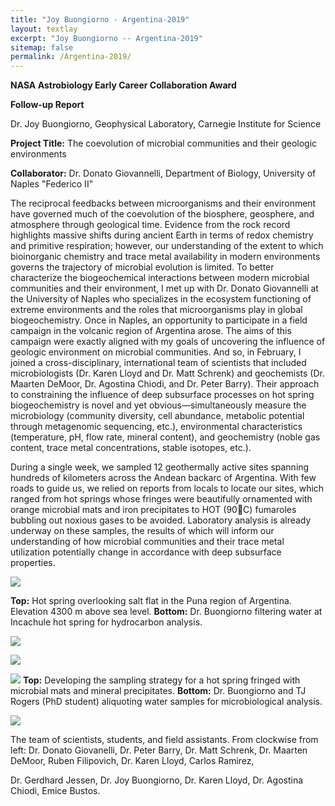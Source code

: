 ```yaml
---
title: "Joy Buongiorno - Argentina-2019"
layout: textlay
excerpt: "Joy Buongiorno -- Argentina-2019"
sitemap: false
permalink: /Argentina-2019/
---
```


**NASA Astrobiology Early Career Collaboration Award**

**Follow-up Report**

Dr. Joy Buongiorno, Geophysical Laboratory, Carnegie Institute for Science

**Project Title:** The coevolution of microbial communities and their geologic environments

**Collaborator:** Dr. Donato Giovannelli, Department of Biology, University of Naples &quot;Federico II&quot;

The reciprocal feedbacks between microorganisms and their environment have governed much of the coevolution of the biosphere, geosphere, and atmosphere through geological time. Evidence from the rock record highlights massive shifts during ancient Earth in terms of redox chemistry and primitive respiration; however, our understanding of the extent to which bioinorganic chemistry and trace metal availability in modern environments governs the trajectory of microbial evolution is limited. To better characterize the biogeochemical interactions between modern microbial communities and their environment, I met up with Dr. Donato Giovannelli at the University of Naples who specializes in the ecosystem functioning of extreme environments and the roles that microorganisms play in global biogeochemistry. Once in Naples, an opportunity to participate in a field campaign in the volcanic region of Argentina arose. The aims of this campaign were exactly aligned with my goals of uncovering the influence of geologic environment on microbial communities. And so, in February, I joined a cross-disciplinary, international team of scientists that included microbiologists (Dr. Karen Lloyd and Dr. Matt Schrenk) and geochemists (Dr. Maarten DeMoor, Dr. Agostina Chiodi, and Dr. Peter Barry). Their approach to constraining the influence of deep subsurface processes on hot spring biogeochemistry is novel and yet obvious—simultaneously measure the microbiology (community diversity, cell abundance, metabolic potential through metagenomic sequencing, etc.), environmental characteristics (temperature, pH, flow rate, mineral content), and geochemistry (noble gas content, trace metal concentrations, stable isotopes, etc.).

During a single week, we sampled 12 geothermally active sites spanning hundreds of kilometers across the Andean backarc of Argentina. With few roads to guide us, we relied on reports from locals to locate our sites, which ranged from hot springs whose fringes were beautifully ornamented with orange microbial mats and iron precipitates to HOT (90C) fumaroles bubbling out noxious gases to be avoided. Laboratory analysis is already underway on these samples, the results of which will inform our understanding of how microbial communities and their trace metal utilization potentially change in accordance with deep subsurface properties.

![](RackMultipart20200609-4-1utb4xu_html_176ae8a96f68af4a.gif)

**Top:** Hot spring overlooking salt flat in the Puna region of Argentina. Elevation 4300 m above sea level. **Bottom:** Dr. Buongiorno filtering water at Incachule hot spring for hydrocarbon analysis.

![](RackMultipart20200609-4-1utb4xu_html_9966fd7613165491.gif)

![](RackMultipart20200609-4-1utb4xu_html_54c0e3fc4c2d95fc.gif)

![](RackMultipart20200609-4-1utb4xu_html_33a636daf9666b18.gif) **Top:** Developing the sampling strategy for a hot spring fringed with microbial mats and mineral precipitates. **Bottom:** Dr. Buongiorno and TJ Rogers (PhD student) aliquoting water samples for microbiological analysis.

![](RackMultipart20200609-4-1utb4xu_html_b7a029f49995405c.gif)

The team of scientists, students, and field assistants. From clockwise from left: Dr. Donato Giovanelli, Dr. Peter Barry, Dr. Matt Schrenk, Dr. Maarten DeMoor, Ruben Filipovich, Dr. Karen Lloyd, Carlos Ramirez,

Dr. Gerdhard Jessen, Dr. Joy Buongiorno, Dr. Karen Lloyd, Dr. Agostina Chiodi, Emice Bustos.